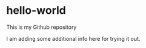 # hello-world
This is my Github repository

I am adding some additional info here for trying it out.

